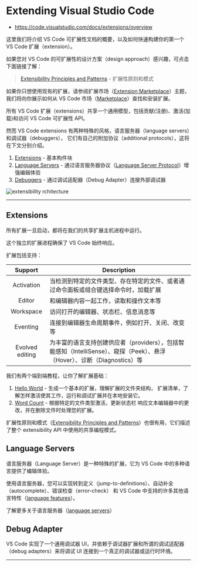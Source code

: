 # Extending Visual Studio Code

- <https://code.visualstudio.com/docs/extensions/overview>

这里我们将介绍 VS Code 可扩展性文档的概要，以及如何快速构建你的第一个 VS Code 扩展（extension）。

如果您对 VS Code 的可扩展性的设计方案（design approach）感兴趣，可点击下面链接了解：

> [Extensibility Principles and Patterns] - 扩展性原则和模式

如果你只想使用现有的扩展，请参阅扩展市场（[Extension Marketplace]）主题，
我们将向你展示如何从 VS Code 市场（[Marketplace]）查找和安装扩展。

所有 VS Code 扩展（extensions）共享一个通用模型，包括贡献(注册)、激活(加载)和访问 VS Code 可扩展性 API。



然而 VS Code extensions 有两种特殊的风格，语言服务器（language servers）和调试器（debuggers），
它们有自己的附加协议（additional protocols），这将在下文分别介绍。

1. [Extensions](#extensions) - 基本构件块
2. [Language Servers](#language-servers) - 通过语言服务器协议（[Language Server Protocol]）增强编辑体验
3. [Debuggers](#debug-adapter) - 通过调试适配器（Debug Adapter）连接外部调试器


![extensibility rchitecture](https://code.visualstudio.com/assets/docs/extensions/overview/extensibility-architecture.png)

---

## Extensions

所有扩展一旦启动，都将在我们的共享扩展主机进程中运行。

这个独立的扩展进程确保了 VS Code 始终响应。

扩展包括支持：

Support | Description
:-:|-
Activation | 当检测到特定的文件类型、存在特定的文件、或者通过命令面板或组合键选择命令时，加载扩展
Editor | 和编辑器内容一起工作，读取和操作文本等
Workspace | 访问打开的编辑器、状态栏、信息消息等
Eventing | 连接到编辑器生命周期事件，例如打开、关闭、改变等
Evolved editing | 为丰富的语言支持创建供应者（providers），包括智能感知（IntelliSense）、窥探（Peek）、悬浮（Hover）、诊断（Diagnostics）等

我们有两个端到端教程，让你了解扩展基础：

1. [Hello World][example-hello-world] - 生成一个基本的扩展，理解扩展的文件夹结构，
  扩展清单，了解怎样激活使其工作，运行和调试扩展并在本地安装它。
2. [Word Count][example-word-count] - 根据特定的文件类型激活，更新状态栏
  响应文本编辑器中的更改，并在删除文件时处理您的扩展。

扩展性原则和模式（[Extensibility Principles and Patterns]）也很有用，它们描述了整个 extensibility API 中使用的共享编程模式。

## Language Servers

语言服务器（Language Server）是一种特殊的扩展，它为 VS Code 中的多种语言提供了编辑体验。

使用语言服务器，您可以实现转到定义（jump-to-definitions）、自动补全（autocomplete）、错误检查（error-check）
和 VS Code 中支持的许多其他语言特性（[language features]）。

了解更多关于语言服务器（[language servers][example-language-server]）

## Debug Adapter

VS Code 实现了一个通用调试器 UI，并依赖于调试器扩展和所谓的调试适配器（debug adapters）来将调试 UI 连接到一个真正的调试器或运行时环境。



---

[Extensibility Principles and Patterns]: <https://code.visualstudio.com/docs/extensionAPI/patterns-and-principles>
[Extension Marketplace]: <https://code.visualstudio.com/docs/editor/extension-gallery>
[Marketplace]: <https://marketplace.visualstudio.com/VSCode>
[Language Server Protocol]: <https://microsoft.github.io/language-server-protocol/>
[example-hello-world]: <https://code.visualstudio.com/docs/extensions/example-hello-world>
[example-word-count]: <https://code.visualstudio.com/docs/extensions/example-word-count>
[language features]: <https://code.visualstudio.com/docs/extensionAPI/language-support>
[example-language-server]: <https://code.visualstudio.com/docs/extensions/example-language-server>
